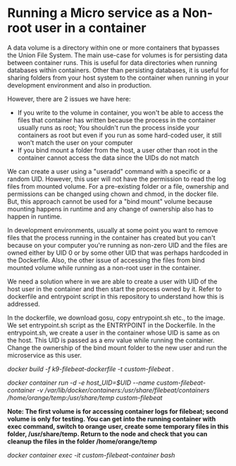 # Running a Micro service as a Non-root user in a container

A data volume is a directory within one or more containers that bypasses the Union File System. The main use-case for volumes is for persisting data between container runs. This is useful for data directories when running databases within containers. Other than persisting databases, it is useful for sharing folders from your host system to the container when running in your development environment and also in production.

However, there are 2 issues we have here:
- If you write to the volume in container, you won't be able to access the files that container has written because the process in the container usually runs as root; You shouldn't run the process inside your containers as root but even if you run as some hard-coded user, it still won't match the user on your computer
- If you bind mount a folder from the host, a user other than root in the container cannot access the data since the UIDs do not match

We can create a user using a "useradd" command with a specific or a random UID. However, this user will not have the permission to read the log files from mounted volume. For a pre-existing folder or a file, ownership and permissions can be changed using chown and chmod, in the docker file. But, this approach cannot be used for a "bind mount" volume because mounting happens in runtime and any change of ownership also has to happen in runtime.

In development environments, usually at some point you want to remove files that the process running in the container has created but you can't because on your computer you're running as non-zero UID and the files are owned either by UID 0 or by some other UID that was perhaps hardcoded in the Dockerfile. Also, the other issue of accessing the files from bind mounted volume while running as a non-root user in the container.

We need a solution where in we are able to create a user with UID of the host user in the container and then start the process owned by it. Refer to dockerfile and entrypoint script in this repository to understand how this is addressed.

In the dockerfile, we download gosu, copy entrypoint.sh etc., to the image. We set entrypoint.sh script as the ENTRYPOINT in the Dockerfile. In the entrypoint.sh, we create a user in the container whose UID is same as on the host. This UID is passed as a env value while running the container. Change the ownership of the bind mount folder to the new user and run the microservice as this user.

*docker build -f k9-filebeat-dockerfile -t custom-filebeat .*

*docker container run -d -e host_UID=$UID --name custom-filebeat-container -v /var/lib/docker/containers:/usr/share/filebeat/containers /home/orange/temp:/usr/share/temp custom-filebeat*

**Note: The first volume is for accessing container logs for filebeat; second volume is only for testing. You can get into the running container with exec command, switch to orange user, create some temporary files in this folder, /usr/share/temp. Return to the node and check that you can cleanup the files in the folder /home/orange/temp**

*docker container exec -it custom-filebeat-container bash*

